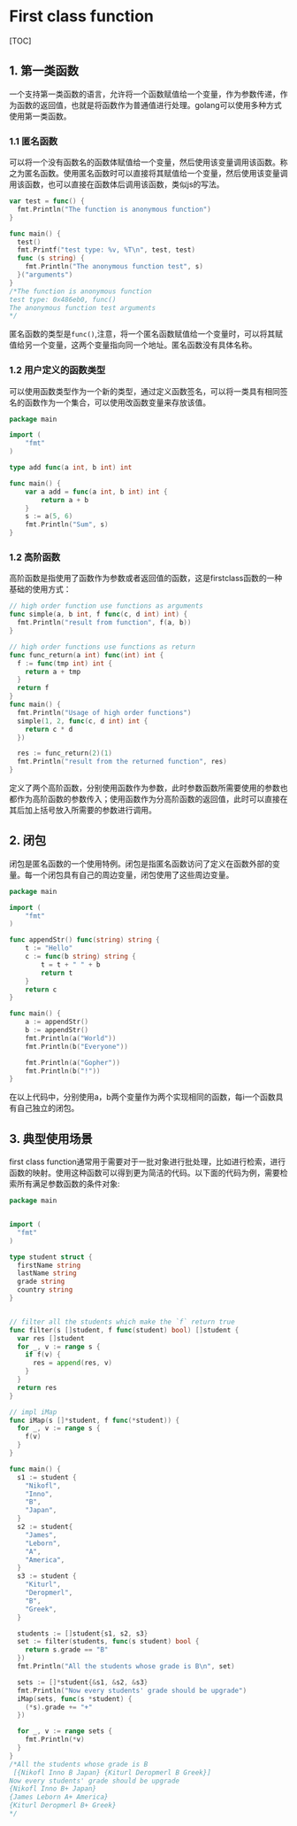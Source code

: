 # First class function

[TOC]

## 1. 第一类函数

一个支持第一类函数的语言，允许将一个函数赋值给一个变量，作为参数传递，作为函数的返回值，也就是将函数作为普通值进行处理。golang可以使用多种方式使用第一类函数。

### 1.1 匿名函数

可以将一个没有函数名的函数体赋值给一个变量，然后使用该变量调用该函数。称之为匿名函数。使用匿名函数时可以直接将其赋值给一个变量，然后使用该变量调用该函数，也可以直接在函数体后调用该函数，类似js的写法。

```go
var test = func() {
  fmt.Println("The function is anonymous function")
}

func main() {
  test()
  fmt.Printf("test type: %v, %T\n", test, test)
  func (s string) {
    fmt.Println("The anonymous function test", s)
  }("arguments")
}
/*The function is anonymous function
test type: 0x486eb0, func()
The anonymous function test arguments
*/
```

匿名函数的类型是`func()`,注意，将一个匿名函数赋值给一个变量时，可以将其赋值给另一个变量，这两个变量指向同一个地址。匿名函数没有具体名称。

### 1.2 用户定义的函数类型

可以使用函数类型作为一个新的类型，通过定义函数签名，可以将一类具有相同签名的函数作为一个集合，可以使用改函数变量来存放该值。

```go
package main

import (  
    "fmt"
)

type add func(a int, b int) int

func main() {  
    var a add = func(a int, b int) int {
        return a + b
    }
    s := a(5, 6)
    fmt.Println("Sum", s)
}
```

### 1.2 高阶函数

高阶函数是指使用了函数作为参数或者返回值的函数，这是firstclass函数的一种基础的使用方式：

```go
// high order function use functions as arguments
func simple(a, b int, f func(c, d int) int) {
  fmt.Println("result from function", f(a, b))
}

// high order functions use functions as return
func func_return(a int) func(int) int {
  f := func(tmp int) int {
    return a + tmp
  }
  return f
}
func main() {
  fmt.Println("Usage of high order functions")
  simple(1, 2, func(c, d int) int {
    return c * d
  })

  res := func_return(2)(1)
  fmt.Println("result from the returned function", res)
}
```

定义了两个高阶函数，分别使用函数作为参数，此时参数函数所需要使用的参数也都作为高阶函数的参数传入；使用函数作为分高阶函数的返回值，此时可以直接在其后加上括号放入所需要的参数进行调用。

## 2. 闭包

闭包是匿名函数的一个使用特例。闭包是指匿名函数访问了定义在函数外部的变量。每一个闭包具有自己的周边变量，闭包使用了这些周边变量。

```go
package main

import (  
    "fmt"
)

func appendStr() func(string) string {  
    t := "Hello"
    c := func(b string) string {
        t = t + " " + b
        return t
    }
    return c
}

func main() {  
    a := appendStr()
    b := appendStr()
    fmt.Println(a("World"))
    fmt.Println(b("Everyone"))

    fmt.Println(a("Gopher"))
    fmt.Println(b("!"))
}
```

在以上代码中，分别使用a，b两个变量作为两个实现相同的函数，每i一个函数具有自己独立的闭包。

## 3. 典型使用场景

first class function通常用于需要对于一批对象进行批处理，比如进行检索，进行函数的映射。使用这种函数可以得到更为简洁的代码。以下面的代码为例，需要检索所有满足参数函数的条件对象:

```go 
package main


import (
  "fmt"
)

type student struct {
  firstName string
  lastName string
  grade string
  country string
}


// filter all the students which make the `f` return true
func filter(s []student, f func(student) bool) []student {
  var res []student
  for _, v := range s {
    if f(v) {
      res = append(res, v)
    }
  }
  return res
}

// impl iMap
func iMap(s []*student, f func(*student)) {
  for _, v := range s {
    f(v)
  }
}

func main() {
  s1 := student {
    "Nikofl",
    "Inno",
    "B",
    "Japan",
  }
  s2 := student{
    "James",
    "Leborn",
    "A",
    "America",
  }
  s3 := student {
    "Kiturl",
    "Deropmerl",
    "B",
    "Greek",
  }

  students := []student{s1, s2, s3}
  set := filter(students, func(s student) bool {
    return s.grade == "B"
  })
  fmt.Println("All the students whose grade is B\n", set)

  sets := []*student{&s1, &s2, &s3}
  fmt.Println("Now every students' grade should be upgrade")
  iMap(sets, func(s *student) {
    (*s).grade += "+"
  })

  for _, v := range sets {
    fmt.Println(*v)
  }
}
/*All the students whose grade is B
 [{Nikofl Inno B Japan} {Kiturl Deropmerl B Greek}]
Now every students' grade should be upgrade
{Nikofl Inno B+ Japan}
{James Leborn A+ America}
{Kiturl Deropmerl B+ Greek}
*/
```





















